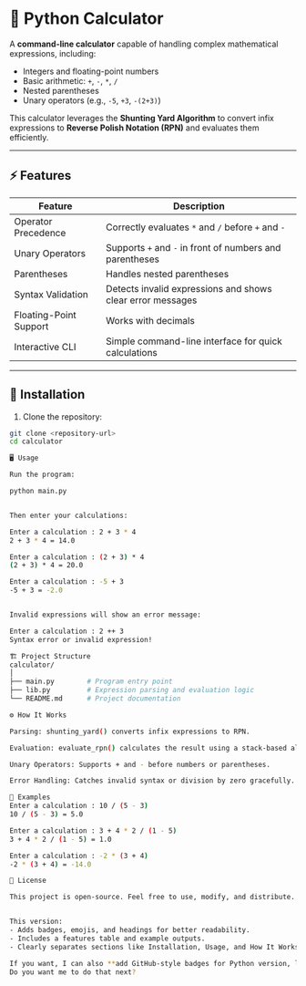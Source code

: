 # 🧮 Python Calculator

A **command-line calculator** capable of handling complex mathematical expressions, including:

- Integers and floating-point numbers
- Basic arithmetic: `+`, `-`, `*`, `/`
- Nested parentheses
- Unary operators (e.g., `-5`, `+3`, `-(2+3)`)

This calculator leverages the **Shunting Yard Algorithm** to convert infix expressions to **Reverse Polish Notation (RPN)** and evaluates them efficiently.

---

## ⚡ Features

| Feature                | Description                                                |
| ---------------------- | ---------------------------------------------------------- |
| Operator Precedence    | Correctly evaluates `*` and `/` before `+` and `-`         |
| Unary Operators        | Supports `+` and `-` in front of numbers and parentheses   |
| Parentheses            | Handles nested parentheses                                 |
| Syntax Validation      | Detects invalid expressions and shows clear error messages |
| Floating-Point Support | Works with decimals                                        |
| Interactive CLI        | Simple command-line interface for quick calculations       |

---

## 🚀 Installation

1. Clone the repository:

```bash
git clone <repository-url>
cd calculator

🖥️ Usage

Run the program:

python main.py


Then enter your calculations:

Enter a calculation : 2 + 3 * 4
2 + 3 * 4 = 14.0

Enter a calculation : (2 + 3) * 4
(2 + 3) * 4 = 20.0

Enter a calculation : -5 + 3
-5 + 3 = -2.0


Invalid expressions will show an error message:

Enter a calculation : 2 ++ 3
Syntax error or invalid expression!

🏗️ Project Structure
calculator/
│
├── main.py        # Program entry point
├── lib.py         # Expression parsing and evaluation logic
└── README.md      # Project documentation

⚙️ How It Works

Parsing: shunting_yard() converts infix expressions to RPN.

Evaluation: evaluate_rpn() calculates the result using a stack-based algorithm.

Unary Operators: Supports + and - before numbers or parentheses.

Error Handling: Catches invalid syntax or division by zero gracefully.

🔢 Examples
Enter a calculation : 10 / (5 - 3)
10 / (5 - 3) = 5.0

Enter a calculation : 3 + 4 * 2 / (1 - 5)
3 + 4 * 2 / (1 - 5) = 1.0

Enter a calculation : -2 * (3 + 4)
-2 * (3 + 4) = -14.0

📝 License

This project is open-source. Feel free to use, modify, and distribute.


This version:
- Adds badges, emojis, and headings for better readability.
- Includes a features table and example outputs.
- Clearly separates sections like Installation, Usage, and How It Works.

If you want, I can also **add GitHub-style badges for Python version, license, and build status** to make it look super professional.
Do you want me to do that next?
```
